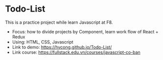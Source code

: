 
# Todo-List
This is a practice project while learn Javascript at F8. 
- Focus: how to  divide projects by Component, learn work flow of React + Redux
- Using: HTML, CSS, Javascript
- Link to demo: https://hvcong.github.io/Todo-List/
- Link course: https://fullstack.edu.vn/courses/javascript-co-ban

